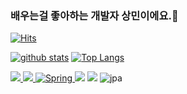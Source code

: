 ### 배우는걸 좋아하는 개발자 상민이에요.👋
[![Hits](https://hits.seeyoufarm.com/api/count/incr/badge.svg?url=https%3A%2F%2Fgithub.com%2FStar-mini)](https://hits.seeyoufarm.com)
<!--
**shinplest/shinplest** is a ✨ _special_ ✨ repository because its `README.md` (this file) appears on your GitHub profile.

Here are some ideas to get you started:

- 🔭 I’m currently working on ...
- 🌱 I’m currently learning ...
- 👯 I’m looking to collaborate on ...
- 🤔 I’m looking for help with ...
- 💬 Ask me about ...
- 📫 How to reach me: ...
- 😄 Pronouns: ...
- ⚡ Fun fact: ...
-->

[![github stats](https://github-readme-stats.vercel.app/api?username=Star-mini&show_icons=true&hide_border=true)](https://github.com/Star-mini)
[![Top Langs](https://github-readme-stats.vercel.app/api/top-langs/?username=Star-mini&layout=compact)](https://github.com/Star-mini)

   <img src="https://img.shields.io/badge/Flask-000000?style=flat&logo=Flask&logoColor=white"/><a href="" target="_blank">
   <img src="https://img.shields.io/badge/React-61DAFB?style=flat&logo=React&logoColor=white"/><a href="" target="_blank">
   ![Spring](https://img.shields.io/badge/SprintBoot-236DB33F.svg?style=flat-square&logo=springboot&logoColor=white)
   <img src="https://img.shields.io/badge/JAVA-007396?style=flat-square&logo=Java&logoColor=white"/></a>
   <img src="https://img.shields.io/badge/Python-3776AB?style=flat-square&logo=Python&logoColor=white"/>
   ![jpa](https://img.shields.io/badge/JPA-236DB33F.svg?style=flat-square&logo=JPA&logoColor=white) 

